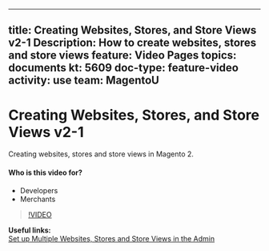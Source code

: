 
---
title: Creating Websites, Stores, and Store Views v2-1
Description: How to create websites, stores and store views
feature: Video Pages
topics: documents
kt: 5609
doc-type: feature-video
activity: use
team: MagentoU
---
# Creating Websites, Stores, and Store Views v2-1

Creating websites, stores and store views in Magento 2.

#### Who is this video for?
* Developers
* Merchants

>[!VIDEO](https://video.tv.adobe.com/v/35787)

**Useful links:**
<br/>
[Set up Multiple Websites, Stores and Store Views in the Admin](https://devdocs.magento.com/guides/v2.4/config-guide/multi-site/ms_websites.html)

